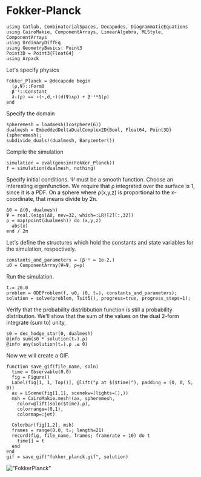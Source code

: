 # Fokker-Planck

``` @example DEC
using Catlab, CombinatorialSpaces, Decapodes, DiagrammaticEquations
using CairoMakie, ComponentArrays, LinearAlgebra, MLStyle, ComponentArrays
using OrdinaryDiffEq
using GeometryBasics: Point3
Point3D = Point3{Float64}
using Arpack
```

Let's specify physics
``` @example DEC
Fokker_Planck = @decapode begin
  (ρ,Ψ)::Form0
  β⁻¹::Constant
  ∂ₜ(ρ) == ∘(⋆,d,⋆)(d(Ψ)∧ρ) + β⁻¹*Δ(ρ)
end
```

Specify the domain
``` @example DEC
spheremesh = loadmesh(Icosphere(6))
dualmesh = EmbeddedDeltaDualComplex2D{Bool, Float64, Point3D}(spheremesh);
subdivide_duals!(dualmesh, Barycenter())
```

Compile the simulation
``` @example DEC
simulation = eval(gensim(Fokker_Planck))
f = simulation(dualmesh, nothing)
```

Specify initial conditions. Ψ must be a smooth function. Choose an interesting eigenfunction. We require that ρ integrated over the surface is 1, since it is a PDF. On a sphere where ρ(x,y,z) is proportional to the x-coordinate, that means divide by 2π.
``` @example DEC
Δ0 = Δ(0, dualmesh)
Ψ = real.(eigs(Δ0, nev=32, which=:LR)[2][:,32])
ρ = map(point(dualmesh)) do (x,y,z)
  abs(x)
end / 2π
```

Let's define the structures which hold the constants and state variables for the
simulation, respectively.
``` @example DEC
constants_and_parameters = (β⁻¹ = 1e-2,)
u0 = ComponentArray(Ψ=Ψ, ρ=ρ)
```

Run the simulation.
``` @example DEC
tₑ= 20.0
problem = ODEProblem(f, u0, (0, tₑ), constants_and_parameters);
solution = solve(problem, Tsit5(), progress=true, progress_steps=1);
```

Verify that the probability distribbution function is still a probability distribution. We'll show that the sum of the values on the
dual 2-form integrate (sum to) unity,
``` @example DEC
s0 = dec_hodge_star(0, dualmesh)
@info sum(s0 * solution(tₑ).ρ)
@info any(solution(tₑ).ρ .≤ 0)
```

Now we will create a GIF.

``` @example DEC
function save_gif(file_name, soln)
  time = Observable(0.0)
  fig = Figure()
  Label(fig[1, 1, Top()], @lift("ρ at $($time)"), padding = (0, 0, 5, 0))
  ax = LScene(fig[1,1], scenekw=(lights=[],))
  msh = CairoMakie.mesh!(ax, spheremesh,
    color=@lift(soln($time).ρ),
    colorrange=(0,1),
    colormap=:jet)

  Colorbar(fig[1,2], msh)
  frames = range(0.0, tₑ; length=21)
  record(fig, file_name, frames; framerate = 10) do t
    time[] = t
  end
end
gif = save_gif("fokker_planck.gif", solution)
```

!["FokkerPlanck"](fokker_planck.gif)

